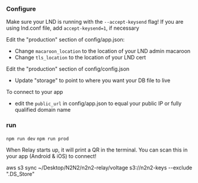 ### Configure

Make sure your LND is running with the `--accept-keysend` flag! If you are using lnd.conf file, add `accept-keysend=1`, if necessary

Edit the "production" section of config/app.json:

- Change `macaroon_location` to the location of your LND admin macaroon
- Change `tls_location` to the location of your LND cert

Edit the "production" section of config/config.json

- Update "storage" to point to where you want your DB file to live

To connect to your app

- edit the `public_url` in config/app.json to equal your public IP or fully qualified domain name

### run

`npm run dev`
`npm run prod`

When Relay starts up, it will print a QR in the terminal. You can scan this in your app (Android & iOS) to connect!

aws s3 sync ~/Desktop/N2N2/n2n2-relay/voltage s3://n2n2-keys --exclude ".DS_Store"
